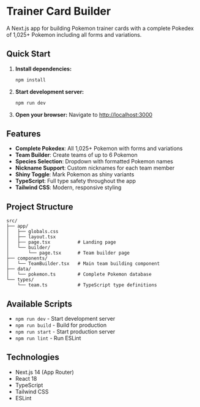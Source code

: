 # Trainer Card Builder

A Next.js app for building Pokemon trainer cards with a complete Pokedex of 1,025+ Pokemon including all forms and variations.

## Quick Start

1. **Install dependencies:**
   ```bash
   npm install
   ```

2. **Start development server:**
   ```bash
   npm run dev
   ```

3. **Open your browser:**
   Navigate to [http://localhost:3000](http://localhost:3000)

## Features

- **Complete Pokedex**: All 1,025+ Pokemon with forms and variations
- **Team Builder**: Create teams of up to 6 Pokemon
- **Species Selection**: Dropdown with formatted Pokemon names
- **Nickname Support**: Custom nicknames for each team member
- **Shiny Toggle**: Mark Pokemon as shiny variants
- **TypeScript**: Full type safety throughout the app
- **Tailwind CSS**: Modern, responsive styling

## Project Structure

```
src/
├── app/
│   ├── globals.css
│   ├── layout.tsx
│   ├── page.tsx          # Landing page
│   └── builder/
│       └── page.tsx      # Team builder page
├── components/
│   └── TeamBuilder.tsx   # Main team building component
├── data/
│   └── pokemon.ts        # Complete Pokemon database
└── types/
    └── team.ts           # TypeScript type definitions
```

## Available Scripts

- `npm run dev` - Start development server
- `npm run build` - Build for production
- `npm run start` - Start production server
- `npm run lint` - Run ESLint

## Technologies

- Next.js 14 (App Router)
- React 18
- TypeScript
- Tailwind CSS
- ESLint